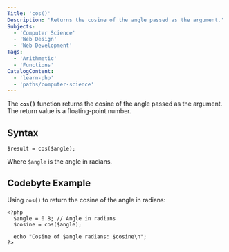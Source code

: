 ```yaml
---
Title: 'cos()'
Description: 'Returns the cosine of the angle passed as the argument.'
Subjects:
  - 'Computer Science'
  - 'Web Design'
  - 'Web Development'
Tags:
  - 'Arithmetic'
  - 'Functions'
CatalogContent:
  - 'learn-php'
  - 'paths/computer-science'
---
```


The **`cos()`** function returns the cosine of the angle passed as the argument. The return value is a floating-point number.

## Syntax

```pseudo
$result = cos($angle);
```

Where `$angle` is the angle in radians.

## Codebyte Example

Using `cos()` to return the cosine of the angle in radians:

```codebyte/php
<?php
  $angle = 0.8; // Angle in radians
  $cosine = cos($angle);

  echo "Cosine of $angle radians: $cosine\n";
?>
```
